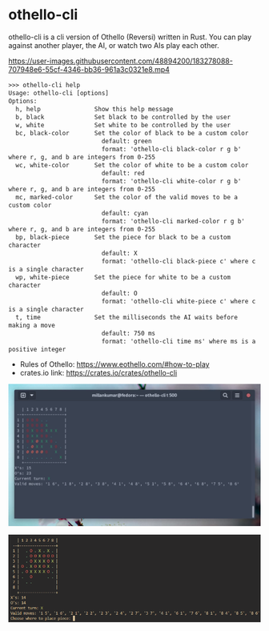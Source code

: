 # othello-cli
othello-cli is a cli version of Othello (Reversi) written in Rust.
You can play against another player, the AI, or watch two AIs play each other.

https://user-images.githubusercontent.com/48894200/183278088-707948e6-55cf-4346-bb36-961a3c0321e8.mp4

```
>>> othello-cli help
Usage: othello-cli [options]
Options:
  h, help               Show this help message
  b, black              Set black to be controlled by the user
  w, white              Set white to be controlled by the user
  bc, black-color       Set the color of black to be a custom color
                          default: green
                          format: 'othello-cli black-color r g b' where r, g, and b are integers from 0-255 
  wc, white-color       Set the color of white to be a custom color
                          default: red
                          format: 'othello-cli white-color r g b' where r, g, and b are integers from 0-255 
  mc, marked-color      Set the color of the valid moves to be a custom color
                          default: cyan
                          format: 'othello-cli marked-color r g b' where r, g, and b are integers from 0-255
  bp, black-piece       Set the piece for black to be a custom character
                          default: X
                          format: 'othello-cli black-piece c' where c is a single character
  wp, white-piece       Set the piece for white to be a custom character
                          default: O
                          format: 'othello-cli white-piece c' where c is a single character
  t, time               Set the milliseconds the AI waits before making a move
                          default: 750 ms
                          format: 'othello-cli time ms' where ms is a positive integer
```

- Rules of Othello: https://www.eothello.com/#how-to-play
- crates.io link: https://crates.io/crates/othello-cli

![Showcase Image 2](https://github.com/LelsersLasers/Othello/raw/main/Showcase/Showcase2.PNG)

![Showcase Image 1](https://github.com/LelsersLasers/Othello/raw/main/Showcase/Showcase.PNG)
